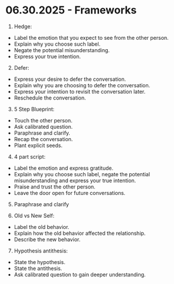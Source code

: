 # 06.30.2025 - Frameworks

1. Hedge:
- Label the emotion that you expect to see from the other person.
- Explain why you choose such label.
- Negate the potential misunderstanding.
- Express your true intention.

2. Defer:
- Express your desire to defer the conversation.
- Explain why you are choosing to defer the conversation.
- Express your intention to revisit the conversation later.
- Reschedule the conversation.

3. 5 Step Blueprint:
- Touch the other person.
- Ask calibrated question.
- Paraphrase and clarify.
- Recap the conversation.
- Plant explicit seeds.

4. 4 part script:
- Label the emotion and express gratitude.
- Explain why you choose such label, negate the potential misunderstanding and express your true intention.
- Praise and trust the other person.
- Leave the door open for future conversations.

5. Paraphrase and clarify

6. Old vs New Self:
- Label the old behavior.
- Explain how the old behavior affected the relationship.
- Describe the new behavior.

7. Hypothesis antithesis:
- State the hypothesis.
- State the antithesis.
- Ask calibrated question to gain deeper understanding.
